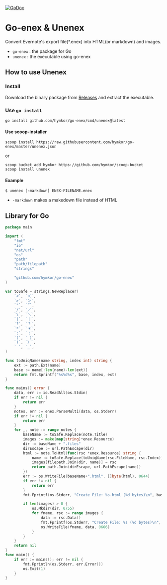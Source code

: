 [![GoDoc](https://godoc.org/github.com/hymkor/go-enex?status.svg)](https://pkg.go.dev/github.com/hymkor/go-enex)

Go-enex &amp; Unenex
====================

Convert Evernote's export file(\*.enex) into HTML(or markdown) and images.

- `go-enex` : the package for Go
- `unenex` : the executable using go-enex

How to use Unenex
---------------------

### Install

Download the binary package from [Releases](https://github.com/hymkor/go-enex/releases) and extract the executable.

### Use `go install`

```
go install github.com/hymkor/go-enex/cmd/unenex@latest
```

#### Use scoop-installer

```
scoop install https://raw.githubusercontent.com/hymkor/go-enex/master/unenex.json
```

or

```
scoop bucket add hymkor https://github.com/hymkor/scoop-bucket
scoop install unenex
```

#### Example

```
$ unenex [-markdown] ENEX-FILENAME.enex
```

- `-markdown` makes a makedown file instead of HTML

Library for Go
--------------

```example.go
package main

import (
    "fmt"
    "io"
    "net/url"
    "os"
    "path"
    "path/filepath"
    "strings"

    "github.com/hymkor/go-enex"
)

var toSafe = strings.NewReplacer(
    `<`, `＜`,
    `>`, `＞`,
    `"`, `”`,
    `/`, `／`,
    `\`, `＼`,
    `|`, `｜`,
    `?`, `？`,
    `*`, `＊`,
    `:`, `：`,
    `(`, `（`,
    `)`, `）`,
    ` `, `_`,
)

func toUniqName(name string, index int) string {
    ext := path.Ext(name)
    base := name[:len(name)-len(ext)]
    return fmt.Sprintf("%s%d%s", base, index, ext)
}

func mains() error {
    data, err := io.ReadAll(os.Stdin)
    if err != nil {
        return err
    }
    notes, err := enex.ParseMulti(data, os.Stderr)
    if err != nil {
        return err
    }
    for _, note := range notes {
        baseName := toSafe.Replace(note.Title)
        images := make(map[string]*enex.Resource)
        dir := baseName + ".files"
        dirEscape := url.PathEscape(dir)
        html := note.ToHtml(func(rsc *enex.Resource) string {
            name := toSafe.Replace(toUniqName(rsc.FileName, rsc.Index))
            images[filepath.Join(dir, name)] = rsc
            return path.Join(dirEscape, url.PathEscape(name))
        })
        err := os.WriteFile(baseName+".html", []byte(html), 0644)
        if err != nil {
            return err
        }
        fmt.Fprintf(os.Stderr, "Create File: %s.html (%d bytes)\n", baseName, len(html))

        if len(images) > 0 {
            os.Mkdir(dir, 0755)
            for fname, rsc := range images {
                data := rsc.Data()
                fmt.Fprintf(os.Stderr, "Create File: %s (%d bytes)\n", fname, len(data))
                os.WriteFile(fname, data, 0666)
            }
        }
    }
    return nil
}
func main() {
    if err := mains(); err != nil {
        fmt.Fprintln(os.Stderr, err.Error())
        os.Exit(1)
    }
}
```
